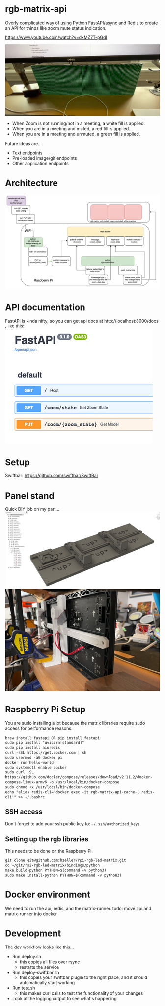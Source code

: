 # rgb-matrix-api
Overly complicated way of using Python FastAPI/async and Redis to create an API for things like zoom mute status indication.

https://www.youtube.com/watch?v=dxMZ7T-pGdI

![](images/rgb-matrix-action.png)

* When Zoom is not running/not in a meeting, a white fill is applied.
* When you are in a meeting and muted, a red fill is applied.
* When you are in a meeting and unmuted, a green fill is applied.

Future ideas are...
- Text endpoints
- Pre-loaded image/gif endpoints
- Other application endpoints

# Architecture
![](images/rgb-matrix-diagram.png)

# API documentation
FastAPI is kinda nifty, so you can get api docs at http://localhost:8000/docs , like this:
![](images/rgb-matrix-fastapi.png)

# Setup
Swiftbar: https://github.com/swiftbar/SwiftBar

# Panel stand
Quick DIY job on my part...
![](images/rgb-matrix-fusion.png)
![](images/rgb-matrix-3dprint.png)

# Raspberry Pi Setup
You are sudo installing a lot because the matrix libraries require sudo access for performance reasons.

```
brew install fastapi OR pip install fastapi
sudo pip install "uvicorn[standard]"
sudo pip install aioredis
curl -sSL https://get.docker.com | sh
sudo usermod -aG docker pi
docker run hello-world
sudo systemctl enable docker
sudo curl -SL https://github.com/docker/compose/releases/download/v2.11.2/docker-compose-linux-armv6 -o /usr/local/bin/docker-compose
sudo chmod +x /usr/local/bin/docker-compose
echo "alias redis-cli='docker exec -it rgb-matrix-api-cache-1 redis-cli'" >> ~/.bashrc
```
## SSH access
Don't forget to add your ssh public key to: `~/.ssh/authorized_keys`

## Setting up the rgb libraries
This needs to be done on the Raspberry Pi.
```
git clone git@github.com:hzeller/rpi-rgb-led-matrix.git
cd ~/git/rpi-rgb-led-matrix/bindings/python
make build-python PYTHON=$(command -v python3)
sudo make install-python PYTHON=$(command -v python3)
```

# Docker environment
We need to run the api, redis, and the matrix-runner.
todo: move api and matrix-runner into docker

# Development
The dev workflow looks like this...
- Run deploy.sh
  - this copies all files over rsync
  - restarts the service
- Run deploy-swiftbar.sh
  - this copies your swiftbar plugin to the right place, and it should automatically start working
- Run test.sh
  - this makes curl calls to test the functionality of your changes
- Look at the logging output to see what's happening
